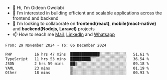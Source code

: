 - 👋 Hi, I’m Gideon Owolabi
- 👀 I’m interested in building efficient and scalable applications across the frontend and backend
- 💞️ I’m looking to collaborate on <b>frontend(react)</b>, <b>mobile(react-native)</b> and <b>backend(Nodejs, Laravel)</b> projects
- 📫 How to reach me <a href="mailto:gideoniyin2021@gmail.com">Mail</a>, <a href="https://www.linkedin.com/in/gideon-owolabi-9b667a232/">LinkedIn</a> and <a href="https://wa.me/2348055377085">Whatsapp</a>

<!---
gude1/gude1 is a ✨ special ✨ repository because its `README.md` (this file) appears on your GitHub profile.
You can click the Preview link to take a look at your changes.
--->

<!--START_SECTION:waka-->

```txt
From: 29 November 2024 - To: 06 December 2024

PHP          16 hrs 47 mins  █████████████░░░░░░░░░░░░   51.61 %
TypeScript   11 hrs 53 mins  █████████░░░░░░░░░░░░░░░░   36.54 %
JSON         2 hrs 59 mins   ██▒░░░░░░░░░░░░░░░░░░░░░░   09.18 %
YAML         23 mins         ▒░░░░░░░░░░░░░░░░░░░░░░░░   01.19 %
Other        18 mins         ▒░░░░░░░░░░░░░░░░░░░░░░░░   00.93 %
```

<!--END_SECTION:waka-->
